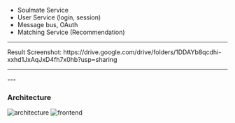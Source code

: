 - Soulmate Service 
- User Service (login, session) 
- Message bus, OAuth 
- Matching Service (Recommendation)

<hr>
Result Screenshot: https://drive.google.com/drive/folders/1DDAYb8qcdhi-xxhd1JxAqJxD4fh7x0hb?usp=sharing
<hr>
---

### Architecture
![architecture](https://github.com/deepak-mandal/ds-algo/assets/55249860/5b2d6005-f6db-49ff-9092-1fba5109a9b7)
![frontend](https://github.com/deepak-mandal/ds-algo/assets/55249860/6a3c4ef8-ac49-4227-a6d3-6f9b206c3a65)


